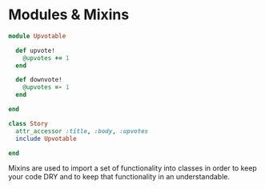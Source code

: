 # Modules & Mixins

```ruby
module Upvotable

  def upvote!
    @upvotes += 1
  end

  def downvote!
    @upvotes =- 1
  end

end

class Story
  attr_accessor :title, :body, :upvotes
  include Upvotable

end
```

Mixins are used to import a set of functionality into classes in order to keep
your code DRY and to keep that functionality in an understandable.
